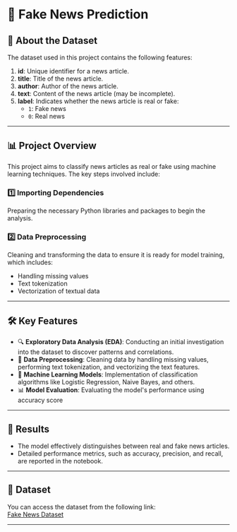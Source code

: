 # 📰 Fake News Prediction

## 📂 About the Dataset

The dataset used in this project contains the following features:

1. **id**: Unique identifier for a news article.
2. **title**: Title of the news article.
3. **author**: Author of the news article.
4. **text**: Content of the news article (may be incomplete).
5. **label**: Indicates whether the news article is real or fake:
   - `1`: Fake news
   - `0`: Real news

---

## 📊 Project Overview

This project aims to classify news articles as real or fake using machine learning techniques. The key steps involved include:

### 1️⃣ **Importing Dependencies**
Preparing the necessary Python libraries and packages to begin the analysis.

### 2️⃣ **Data Preprocessing**
Cleaning and transforming the data to ensure it is ready for model training, which includes:
- Handling missing values
- Text tokenization
- Vectorization of textual data

---

## 🛠️ Key Features

- 🔍 **Exploratory Data Analysis (EDA)**: Conducting an initial investigation into the dataset to discover patterns and correlations.
- 🧹 **Data Preprocessing**: Cleaning data by handling missing values, performing text tokenization, and vectorizing the text features.
- 🤖 **Machine Learning Models**: Implementation of classification algorithms like Logistic Regression, Naive Bayes, and others.
- 📊 **Model Evaluation**: Evaluating the model's performance using accuracy score

---

## 🚀 Results

- The model effectively distinguishes between real and fake news articles.
- Detailed performance metrics, such as accuracy, precision, and recall, are reported in the notebook.

---

## 📂 Dataset

You can access the dataset from the following link:  
[Fake News Dataset](https://drive.google.com/file/d/1KusRDxbYXUigb3tz1RfeobnPoDHL6cGW/view?usp=drive_link)

---

